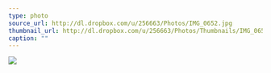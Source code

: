 ```yaml
---
type: photo
source_url: http://dl.dropbox.com/u/256663/Photos/IMG_0652.jpg
thumbnail_url: http://dl.dropbox.com/u/256663/Photos/Thumbnails/IMG_0652.jpg
caption: ""
---
```

![](http://dl.dropbox.com/u/256663/Photos/IMG_0652.jpg)